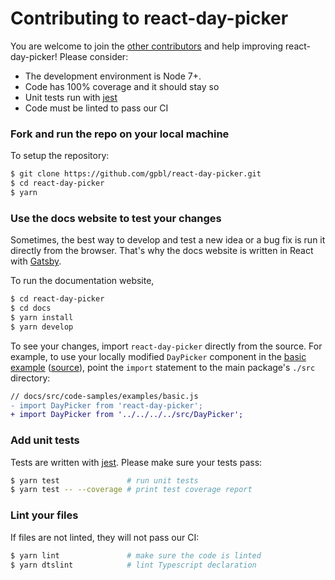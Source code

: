 # Contributing to react-day-picker

You are welcome to join the [other contributors](https://github.com/gpbl/react-day-picker/graphs/contributors) and help improving react-day-picker! Please consider:

* The development environment is Node 7+.
* Code has 100% coverage and it should stay so
* Unit tests run with [jest](https://facebook.github.io/jest/)
* Code must be linted to pass our CI

### Fork and run the repo on your local machine

To setup the repository:

```bash
$ git clone https://github.com/gpbl/react-day-picker.git
$ cd react-day-picker
$ yarn
```

### Use the docs website to test your changes

Sometimes, the best way to develop and test a new idea or a bug fix is run it directly from the browser. That's why the docs website is written in React with [Gatsby](http://gatsbyjs.org).

To run the documentation website, 

```bash
$ cd react-day-picker
$ cd docs
$ yarn install
$ yarn develop
```

To see your changes, import `react-day-picker` directly from the source. For example, to use your locally modified `DayPicker` component in the [basic example](http://react-day-picker.js.org/examples/basic/) ([source](https://github.com/gpbl/react-day-picker/blob/master/docs/src/code-samples/examples/basic.js#L3)), point the `import` statement  to the main package's `./src` directory:

```diff
// docs/src/code-samples/examples/basic.js
- import DayPicker from 'react-day-picker';
+ import DayPicker from '../../../../src/DayPicker';
```

### Add unit tests

Tests are written with [jest](https://facebook.github.io/jest/). Please make sure your tests pass:

```bash
$ yarn test               # run unit tests
$ yarn test -- --coverage # print test coverage report
```

### Lint your files

If files are not linted, they will not pass our CI:

```bash
$ yarn lint               # make sure the code is linted
$ yarn dtslint            # lint Typescript declaration
```
